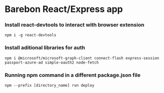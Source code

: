 # Barebon React/Express app

### Install react-devtools to interact with browser extension

```npm i -g react-devtools```

### Install aditional libraries for auth

```npm i @microsoft/microsoft-graph-client connect-flash express-session passport-azure-ad simple-oauth2 node-fetch```

### Running npm command in a different package.json file

```npm --prefix [directory_name] run deploy```

